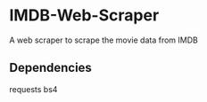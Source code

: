 # IMDB-Web-Scraper
A web scraper to scrape the movie data from IMDB 

## Dependencies
requests
bs4




